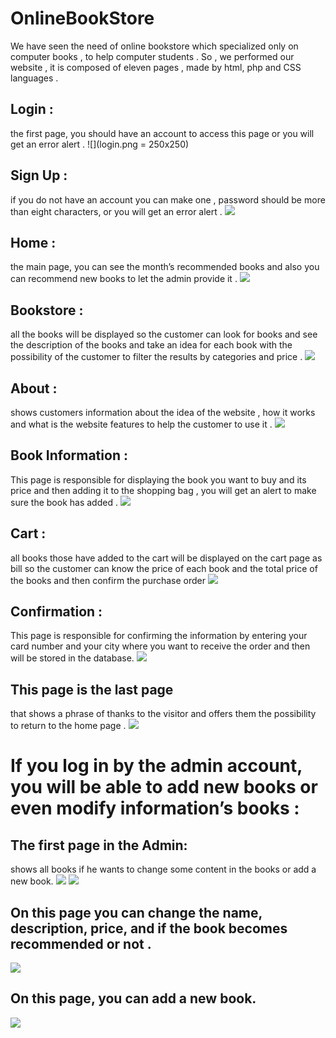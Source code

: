 # OnlineBookStore
We have seen the need of online bookstore which specialized only on computer books , to help computer students .  So , we performed our website , it is composed of eleven pages , made by html, php and CSS languages . 

## Login :
the first page, you should have an account to access this page or you will get an error alert .
![](login.png = 250x250)

## Sign Up : 
if you do not have an account you can make one , password should be more than eight characters, or you will get an error alert .
![](signup.png|width=200)

## Home :
the main page, you can see the month’s recommended books and also you can recommend new books to let the admin provide it .
![](home.png|width=200)

## Bookstore : 
all the books will be displayed so the customer can look for books and see the description of the books and take an idea for each book with the possibility of the customer to filter the results by categories and price .
![](bookstore.png|width=200)

## About : 
shows customers information about the idea of the website , how it works and what is the website features to help the customer to use it .
![](about.png|width=200)

## Book Information : 
This page is responsible for displaying the book you want to buy and its price and then adding it to the shopping bag , you will get an alert to make sure the book has added .
![](bookInfo.png|width=200)

## Cart : 
all books those have added to the cart will be displayed on the cart page as bill so the customer can know the price of each book and the total price of the books and then confirm the purchase order
![](cart.png|width=200)

## Confirmation : 
This page is responsible for confirming the information by entering your card number and your city where you want to receive the order and then will be stored in the database.
![](confirmation.png|width=200)

## This page is the last page 
that shows a phrase of thanks to the visitor and offers them the possibility to return to the home page .
![](done.png|width=200)

# If you log in by the admin account, you will be able to add new books or even modify information’s books :

## The first page in the Admin:
shows all books if he wants to change some content in the books or add a new book. 
![](admin.png|width=200)
![](admin1.png|width=200)

## On this page you can change the name,  description, price, and if the book becomes recommended or not . 
![](change.png|width=200)

## On this page, you can add a new book. 
![](add.png|width=200)


